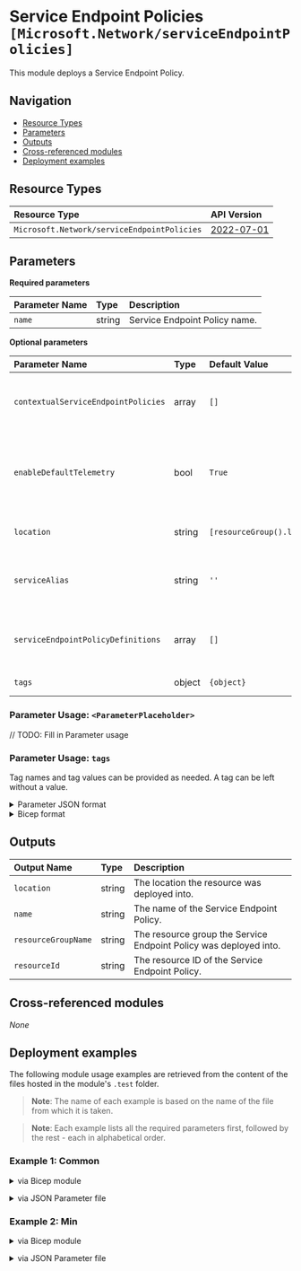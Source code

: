 # Service Endpoint Policies `[Microsoft.Network/serviceEndpointPolicies]`

This module deploys a Service Endpoint Policy.

## Navigation

- [Resource Types](#Resource-Types)
- [Parameters](#Parameters)
- [Outputs](#Outputs)
- [Cross-referenced modules](#Cross-referenced-modules)
- [Deployment examples](#Deployment-examples)

## Resource Types

| Resource Type | API Version |
| :-- | :-- |
| `Microsoft.Network/serviceEndpointPolicies` | [2022-07-01](https://learn.microsoft.com/en-us/azure/templates/Microsoft.Network/2022-07-01/serviceEndpointPolicies) |

## Parameters

**Required parameters**

| Parameter Name | Type | Description |
| :-- | :-- | :-- |
| `name` | string | Service Endpoint Policy name. |

**Optional parameters**

| Parameter Name | Type | Default Value | Description |
| :-- | :-- | :-- | :-- |
| `contextualServiceEndpointPolicies` | array | `[]` | An Array of contextual service endpoint policy. |
| `enableDefaultTelemetry` | bool | `True` | Enable telemetry via a Globally Unique Identifier (GUID). |
| `location` | string | `[resourceGroup().location]` | Location for all resources. |
| `serviceAlias` | string | `''` | The alias indicating if the policy belongs to a service. |
| `serviceEndpointPolicyDefinitions` | array | `[]` | An Array of service endpoint policy definitions. |
| `tags` | object | `{object}` | Tags of the resource. |


### Parameter Usage: `<ParameterPlaceholder>`

// TODO: Fill in Parameter usage

### Parameter Usage: `tags`

Tag names and tag values can be provided as needed. A tag can be left without a value.

<details>

<summary>Parameter JSON format</summary>

```json
"tags": {
    "value": {
        "Environment": "Non-Prod",
        "Contact": "test.user@testcompany.com",
        "PurchaseOrder": "1234",
        "CostCenter": "7890",
        "ServiceName": "DeploymentValidation",
        "Role": "DeploymentValidation"
    }
}
```

</details>

<details>

<summary>Bicep format</summary>

```bicep
tags: {
    Environment: 'Non-Prod'
    Contact: 'test.user@testcompany.com'
    PurchaseOrder: '1234'
    CostCenter: '7890'
    ServiceName: 'DeploymentValidation'
    Role: 'DeploymentValidation'
}
```

</details>
<p>

## Outputs

| Output Name | Type | Description |
| :-- | :-- | :-- |
| `location` | string | The location the resource was deployed into. |
| `name` | string | The name of the Service Endpoint Policy. |
| `resourceGroupName` | string | The resource group the Service Endpoint Policy was deployed into. |
| `resourceId` | string | The resource ID of the Service Endpoint Policy. |

## Cross-referenced modules

_None_

## Deployment examples

The following module usage examples are retrieved from the content of the files hosted in the module's `.test` folder.
   >**Note**: The name of each example is based on the name of the file from which it is taken.

   >**Note**: Each example lists all the required parameters first, followed by the rest - each in alphabetical order.

<h3>Example 1: Common</h3>

<details>

<summary>via Bicep module</summary>

```bicep
module serviceEndpointPolicies './network/service-endpoint-policies/main.bicep' = {
  name: '${uniqueString(deployment().name, location)}-test-nsnpcom'
  params: {
    // Required parameters
    name: '<<namePrefix>>nsnpcom001'
    // Non-required parameters
    enableDefaultTelemetry: '<enableDefaultTelemetry>'
    serviceEndpointPolicyDefinitions: [
      {
        name: 'Storage.ServiceEndpoint'
        properties: {
          description: 'Allow Microsoft.Storage'
          service: 'Microsoft.Storage'
          serviceResources: [
            '<id>'
          ]
        }
        type: 'Microsoft.Network/serviceEndpointPolicies/serviceEndpointPolicyDefinitions'
      }
    ]
    tags: {
      Environment: 'Non-Prod'
      Role: 'DeploymentValidation'
    }
  }
}
```

</details>
<p>

<details>

<summary>via JSON Parameter file</summary>

```json
{
  "$schema": "https://schema.management.azure.com/schemas/2019-04-01/deploymentParameters.json#",
  "contentVersion": "1.0.0.0",
  "parameters": {
    // Required parameters
    "name": {
      "value": "<<namePrefix>>nsnpcom001"
    },
    // Non-required parameters
    "enableDefaultTelemetry": {
      "value": "<enableDefaultTelemetry>"
    },
    "serviceEndpointPolicyDefinitions": {
      "value": [
        {
          "name": "Storage.ServiceEndpoint",
          "properties": {
            "description": "Allow Microsoft.Storage",
            "service": "Microsoft.Storage",
            "serviceResources": [
              "<id>"
            ]
          },
          "type": "Microsoft.Network/serviceEndpointPolicies/serviceEndpointPolicyDefinitions"
        }
      ]
    },
    "tags": {
      "value": {
        "Environment": "Non-Prod",
        "Role": "DeploymentValidation"
      }
    }
  }
}
```

</details>
<p>

<h3>Example 2: Min</h3>

<details>

<summary>via Bicep module</summary>

```bicep
module serviceEndpointPolicies './network/service-endpoint-policies/main.bicep' = {
  name: '${uniqueString(deployment().name, location)}-test-nsnpmin'
  params: {
    // Required parameters
    name: '<<namePrefix>>nsnpmin001'
    // Non-required parameters
    enableDefaultTelemetry: '<enableDefaultTelemetry>'
    serviceEndpointPolicyDefinitions: []
  }
}
```

</details>
<p>

<details>

<summary>via JSON Parameter file</summary>

```json
{
  "$schema": "https://schema.management.azure.com/schemas/2019-04-01/deploymentParameters.json#",
  "contentVersion": "1.0.0.0",
  "parameters": {
    // Required parameters
    "name": {
      "value": "<<namePrefix>>nsnpmin001"
    },
    // Non-required parameters
    "enableDefaultTelemetry": {
      "value": "<enableDefaultTelemetry>"
    },
    "serviceEndpointPolicyDefinitions": {
      "value": []
    }
  }
}
```

</details>
<p>
